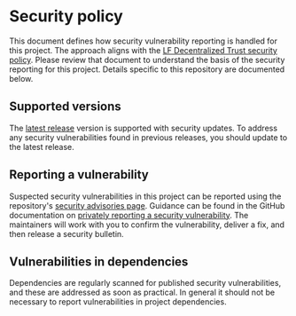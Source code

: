 # Security policy

This document defines how security vulnerability reporting is handled for this project. The approach aligns with the [LF Decentralized Trust security policy](https://lf-decentralized-trust.github.io/governance/governing-documents/security). Please review that document to understand the basis of the security reporting for this project. Details specific to this repository are documented below.

## Supported versions

The [latest release](https://github.com/hyperledger/fabric-gateway/releases/latest) version is supported with security updates. To address any security vulnerabilities found in previous releases, you should update to the latest release.

## Reporting a vulnerability

Suspected security vulnerabilities in this project can be reported using the repository's [security advisories page](https://github.com/hyperledger/fabric-gateway/security/advisories). Guidance can be found in the GitHub documentation on [privately reporting a security vulnerability](https://docs.github.com/en/code-security/security-advisories/guidance-on-reporting-and-writing/privately-reporting-a-security-vulnerability). The maintainers will work with you to confirm the vulnerability, deliver a fix, and then release a security bulletin.

## Vulnerabilities in dependencies

Dependencies are regularly scanned for published security vulnerabilities, and these are addressed as soon as practical. In general it should not be necessary to report vulnerabilities in project dependencies.
